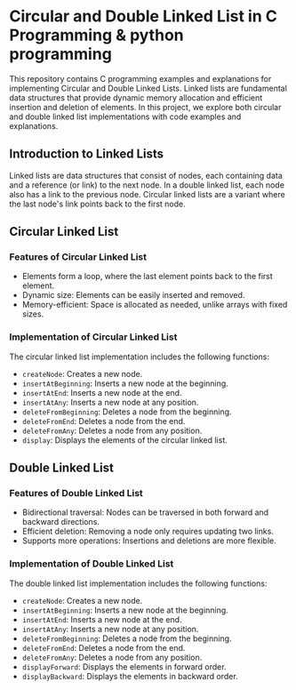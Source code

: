 
# Circular and Double Linked List in C Programming  & python programming



This repository contains C programming examples and explanations for implementing Circular and Double Linked Lists. Linked lists are fundamental data structures that provide dynamic memory allocation and efficient insertion and deletion of elements. In this project, we explore both circular and double linked list implementations with code examples and explanations.



## Introduction to Linked Lists

Linked lists are data structures that consist of nodes, each containing data and a reference (or link) to the next node. In a double linked list, each node also has a link to the previous node. Circular linked lists are a variant where the last node's link points back to the first node.


## Circular Linked List

### Features of Circular Linked List

- Elements form a loop, where the last element points back to the first element.
- Dynamic size: Elements can be easily inserted and removed.
- Memory-efficient: Space is allocated as needed, unlike arrays with fixed sizes.

### Implementation of Circular Linked List

The circular linked list implementation includes the following functions:

- `createNode`: Creates a new node.
- `insertAtBeginning`: Inserts a new node at the beginning.
- `insertAtEnd`: Inserts a new node at the end.
- `insertAtAny`: Inserts a new node at any position.
- `deleteFromBeginning`: Deletes a node from the beginning.
- `deleteFromEnd`: Deletes a node from the end.
- `deleteFromAny`: Deletes a node from any position.
- `display`: Displays the elements of the circular linked list.


   

## Double Linked List

### Features of Double Linked List

- Bidirectional traversal: Nodes can be traversed in both forward and backward directions.
- Efficient deletion: Removing a node only requires updating two links.
- Supports more operations: Insertions and deletions are more flexible.

### Implementation of Double Linked List

The double linked list implementation includes the following functions:

- `createNode`: Creates a new node.
- `insertAtBeginning`: Inserts a new node at the beginning.
- `insertAtEnd`: Inserts a new node at the end.
- `insertAtAny`: Inserts a new node at any position.
- `deleteFromBeginning`: Deletes a node from the beginning.
- `deleteFromEnd`: Deletes a node from the end.
- `deleteFromAny`: Deletes a node from any position.
- `displayForward`: Displays the elements in forward order.
- `displayBackward`: Displays the elements in backward order.








